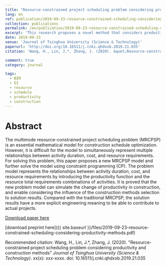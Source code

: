 ```yaml
---
title: "Resource-constrained project scheduling problem considering productivity and construction methods"
lang: en
ref: publication/2019-09-23-resource-constrained-scheduling-considering-productivity-methods
collection: publications
permalink: /en/publication/2019-09-23-resource-constrained-scheduling-considering-productivity-methods
excerpt: 'This research proposes a novel method that considers productivity and construction methods in modeling and solving resource-constrained project problem'
date: 2019-09-23
venue: 'Journal of Tsinghua University (Science & Technology)'
paperurl: 'http://doi.org/10.16511/j.cnki.qhdxxb.2019.21.035'
citation: 'Wang, H., Lin, J.*, Zhang, J. (2020). &quot;Resource-constrained project scheduling problem considering productivity and construction methods&quot; <i>Journal of Tsinghua University (Science & Technology)</i>. xx(x): xxx-xxxx. doi: 10.16511/j.cnki.qhdxxb.2019.21.035'

comment: true
category: journal

tags: 
  - BIM
  - EI
  - resource
  - schedule
  - productivity
  - construction
---
```



Abstract
====

The multimode resource-constrained project scheduling problem (MRCPSP) is an essential mathematical model for construction schedule optimization. However, it is difficult for the model to simultaneously represent multiple relationships between activity duration, cost, and resource requirements. For solving this problem, this paper proposes a new MRCPSP model and further solve the model using constraint programming (CP). The problem model represents the relationships between activity duration, cost, and resource requirements by introducing the productivity function and the resource total requirements combinations of activities. It is proved that the new problem model can simulate the change of productivity in construction, and enable considering the influence of the construction methods selection to solution results. Compared with the traditional MRCPSP, the solution results have a more explicit engineering meaning to be able to contribute to actual projects.

[Download paper here](http://doi.org/10.16511/j.cnki.qhdxxb.2019.21.035)

[download preprint here]({{ site.baseurl }}/files/2019-09-23-resource-constrained-scheduling-considering-productivity-methods.pdf)

Recommended citation: Wang, H., Lin, J.*, Zhang, J. (2020). &quot;Resource-constrained project scheduling problem considering productivity and construction methods&quot; <i>Journal of Tsinghua University (Science & Technology)</i>. xx(x): xxx-xxxx. doi: 10.16511/j.cnki.qhdxxb.2019.21.035